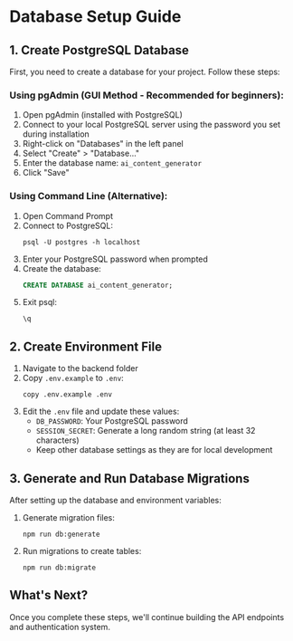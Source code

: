 # Database Setup Guide

## 1. Create PostgreSQL Database

First, you need to create a database for your project. Follow these steps:

### Using pgAdmin (GUI Method - Recommended for beginners):

1. Open pgAdmin (installed with PostgreSQL)
2. Connect to your local PostgreSQL server using the password you set during installation
3. Right-click on "Databases" in the left panel
4. Select "Create" > "Database..."
5. Enter the database name: `ai_content_generator`
6. Click "Save"

### Using Command Line (Alternative):

1. Open Command Prompt
2. Connect to PostgreSQL:
   ```
   psql -U postgres -h localhost
   ```
3. Enter your PostgreSQL password when prompted
4. Create the database:
   ```sql
   CREATE DATABASE ai_content_generator;
   ```
5. Exit psql:
   ```
   \q
   ```

## 2. Create Environment File

1. Navigate to the backend folder
2. Copy `.env.example` to `.env`:
   ```
   copy .env.example .env
   ```
3. Edit the `.env` file and update these values:
   - `DB_PASSWORD`: Your PostgreSQL password
   - `SESSION_SECRET`: Generate a long random string (at least 32 characters)
   - Keep other database settings as they are for local development

## 3. Generate and Run Database Migrations

After setting up the database and environment variables:

1. Generate migration files:
   ```
   npm run db:generate
   ```

2. Run migrations to create tables:
   ```
   npm run db:migrate
   ```

## What's Next?

Once you complete these steps, we'll continue building the API endpoints and authentication system.
